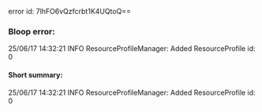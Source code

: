 error id: 7lhFO6vQzfcrbt1K4UQtoQ==
### Bloop error:

25/06/17 14:32:21 INFO ResourceProfileManager: Added ResourceProfile id: 0
#### Short summary: 

25/06/17 14:32:21 INFO ResourceProfileManager: Added ResourceProfile id: 0